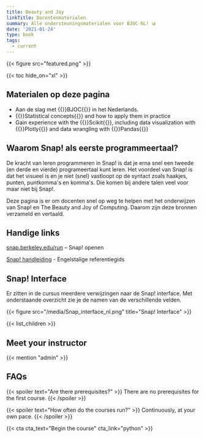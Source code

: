 ```yaml
---
title: Beauty and Joy
linkTitle: Docentenmaterialen
summary: Alle ondersteuningsmaterialen voor BJOC-NL! 📊
date: '2021-01-24'
type: book
tags:
  - current
---
```


{{< figure src="featured.png" >}}

{{< toc hide_on="xl" >}}

## Materialen op deze pagina

- Aan de slag met {{<hl>}}BJOC{{</hl>}} in het Nederlands.
- {{<hl>}}Statistical concepts{{</hl>}} and how to apply them in practice
- Gain experience with the {{<hl>}}Scikit{{</hl>}}, including data visualization with {{<hl>}}Plotly{{</hl>}} and data wrangling with {{<hl>}}Pandas{{</hl>}}

## Waarom Snap! als eerste programmeertaal?

De kracht van leren programmeren in Snap! is dat je erna snel een tweede (en derde en vierde) programeertaal kunt leren. Het voordeel van Snap! is dat het visueel is en je niet (snel) vastloopt op de syntact zoals haakjes, punten, puntkomma's en komma's. Die komen bij andere talen veel voor maar niet bij Snap!.

Deze pagina is er om docenten snel op weg te helpen met het onderwijzen van Snap! en The Beauty and Joy of Computing. Daarom zijn deze bronnen verzameld en vertaald.

## Handige links
[snap.berkeley.edu/run](snap.berkeley.edu/run) – Snap! openen

[Snap! handleiding](https://snap.berkeley.edu/snap/help/SnapManual.pdf) - Engelstalige referentiegids

## Snap! Interface
Er zitten in de cursus meerdere verwijzingen naar de Snap! interface. Met onderstaande overzicht zie je de namen van de verschillende velden.

{{< figure src="/media/Snap_interface_nl.png" title="Snap! Interface" >}}


{{< list_children >}}

## Meet your instructor

{{< mention "admin" >}}

## FAQs

{{< spoiler text="Are there prerequisites?" >}}
There are no prerequisites for the first course.
{{< /spoiler >}}

{{< spoiler text="How often do the courses run?" >}}
Continuously, at your own pace.
{{< /spoiler >}}

{{< cta cta_text="Begin the course" cta_link="python" >}}
